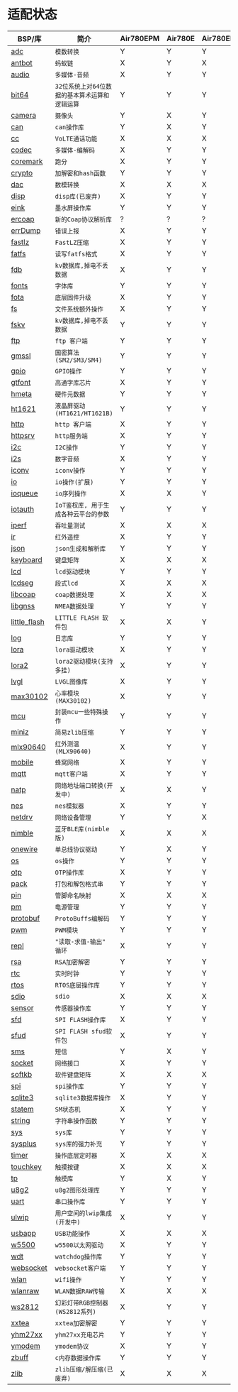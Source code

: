 # 适配状态

|BSP/库|简介|Air780EPM|Air780E|Air780EP|Air780EPS|Air201|
|---|---|---|---|---|---|---|
|[adc](adc.md)|`模数转换`|Y|Y|Y|Y|Y|
|[antbot](antbot.md)|`蚂蚁链`|X|Y|X|X|X|
|[audio](audio.md)|`多媒体-音频`|X|Y|Y|X|Y|
|[bit64](bit64.md)|`32位系统上对64位数据的基本算术运算和逻辑运算`|Y|Y|Y|Y|Y|
|[camera](camera.md)|`摄像头`|Y|X|Y|X|X|
|[can](can.md)|`can操作库`|Y|X|Y|X|X|
|[cc](cc.md)|`VoLTE通话功能`|X|X|X|X|X|
|[codec](codec.md)|`多媒体-编解码`|X|Y|Y|X|Y|
|[coremark](coremark.md)|`跑分`|X|Y|Y|X|X|
|[crypto](crypto.md)|`加解密和hash函数`|Y|Y|Y|Y|Y|
|[dac](dac.md)|`数模转换`|X|X|X|X|X|
|[disp](disp.md)|`disp库(已废弃)`|X|Y|Y|X|X|
|[eink](eink.md)|`墨水屏操作库`|Y|Y|Y|X|Y|
|[ercoap](ercoap.md)|`新的Coap协议解析库`|?|?|?|?|?|
|[errDump](errDump.md)|`错误上报`|X|Y|Y|X|X|
|[fastlz](fastlz.md)|`FastLZ压缩`|X|Y|Y|X|X|
|[fatfs](fatfs.md)|`读写fatfs格式`|X|Y|Y|X|Y|
|[fdb](fdb.md)|`kv数据库,掉电不丢数据`|X|Y|Y|X|X|
|[fonts](fonts.md)|`字体库`|Y|Y|Y|X|Y|
|[fota](fota.md)|`底层固件升级`|X|Y|Y|X|X|
|[fs](fs.md)|`文件系统额外操作`|X|Y|Y|Y|Y|
|[fskv](fskv.md)|`kv数据库,掉电不丢数据`|Y|Y|Y|Y|Y|
|[ftp](ftp.md)|`ftp 客户端`|Y|Y|Y|Y|Y|
|[gmssl](gmssl.md)|`国密算法(SM2/SM3/SM4)`|Y|Y|Y|Y|X|
|[gpio](gpio.md)|`GPIO操作`|Y|Y|Y|Y|Y|
|[gtfont](gtfont.md)|`高通字库芯片`|X|Y|Y|X|X|
|[hmeta](hmeta.md)|`硬件元数据`|Y|Y|Y|Y|Y|
|[ht1621](ht1621.md)|`液晶屏驱动(HT1621/HT1621B)`|Y|Y|Y|Y|Y|
|[http](http.md)|`http 客户端`|X|Y|Y|X|X|
|[httpsrv](httpsrv.md)|`http服务端`|X|Y|Y|X|X|
|[i2c](i2c.md)|`I2C操作`|Y|Y|Y|Y|Y|
|[i2s](i2s.md)|`数字音频`|X|Y|Y|X|X|
|[iconv](iconv.md)|`iconv操作`|Y|Y|Y|Y|Y|
|[io](io.md)|`io操作(扩展)`|Y|Y|Y|Y|Y|
|[ioqueue](ioqueue.md)|`io序列操作`|X|X|Y|X|X|
|[iotauth](iotauth.md)|`IoT鉴权库, 用于生成各种云平台的参数`|Y|Y|Y|Y|Y|
|[iperf](iperf.md)|`吞吐量测试`|X|X|X|X|X|
|[ir](ir.md)|`红外遥控`|X|Y|Y|X|X|
|[json](json.md)|`json生成和解析库`|Y|Y|Y|Y|Y|
|[keyboard](keyboard.md)|`键盘矩阵`|X|X|X|X|X|
|[lcd](lcd.md)|`lcd驱动模块`|Y|Y|Y|X|Y|
|[lcdseg](lcdseg.md)|`段式lcd`|X|X|X|X|X|
|[libcoap](libcoap.md)|`coap数据处理`|X|X|X|X|X|
|[libgnss](libgnss.md)|`NMEA数据处理`|Y|Y|Y|X|Y|
|[little_flash](little_flash.md)|`LITTLE FLASH 软件包`|X|X|Y|X|Y|
|[log](log.md)|`日志库`|Y|Y|Y|Y|Y|
|[lora](lora.md)|`lora驱动模块`|X|Y|Y|X|X|
|[lora2](lora2.md)|`lora2驱动模块(支持多挂)`|X|Y|Y|X|X|
|[lvgl](lvgl.md)|`LVGL图像库`|X|Y|Y|X|X|
|[max30102](max30102.md)|`心率模块(MAX30102)`|X|Y|Y|X|X|
|[mcu](mcu.md)|`封装mcu一些特殊操作`|Y|Y|Y|Y|Y|
|[miniz](miniz.md)|`简易zlib压缩`|Y|Y|Y|Y|Y|
|[mlx90640](mlx90640.md)|`红外测温(MLX90640)`|X|Y|Y|X|X|
|[mobile](mobile.md)|`蜂窝网络`|X|Y|Y|X|X|
|[mqtt](mqtt.md)|`mqtt客户端`|X|Y|Y|X|X|
|[natp](natp.md)|`网络地址端口转换(开发中)`|X|X|Y|X|X|
|[nes](nes.md)|`nes模拟器`|X|Y|Y|X|X|
|[netdrv](netdrv.md)|`网络设备管理`|Y|Y|X|X|X|
|[nimble](nimble.md)|`蓝牙BLE库(nimble版)`|X|X|X|X|X|
|[onewire](onewire.md)|`单总线协议驱动`|Y|X|Y|X|X|
|[os](os.md)|`os操作`|Y|Y|Y|Y|Y|
|[otp](otp.md)|`OTP操作库`|X|Y|Y|Y|Y|
|[pack](pack.md)|`打包和解包格式串`|Y|Y|Y|Y|Y|
|[pin](pin.md)|`管脚命名映射`|X|X|X|X|X|
|[pm](pm.md)|`电源管理`|Y|Y|Y|Y|Y|
|[protobuf](protobuf.md)|`ProtoBuffs编解码`|Y|Y|Y|Y|Y|
|[pwm](pwm.md)|`PWM模块`|Y|Y|Y|Y|Y|
|[repl](repl.md)|`"读取-求值-输出" 循环`|X|Y|Y|X|X|
|[rsa](rsa.md)|`RSA加密解密`|Y|Y|Y|Y|X|
|[rtc](rtc.md)|`实时时钟`|Y|Y|Y|Y|Y|
|[rtos](rtos.md)|`RTOS底层操作库`|Y|Y|Y|Y|Y|
|[sdio](sdio.md)|`sdio`|X|X|X|X|X|
|[sensor](sensor.md)|`传感器操作库`|Y|Y|Y|Y|Y|
|[sfd](sfd.md)|`SPI FLASH操作库`|X|Y|Y|X|X|
|[sfud](sfud.md)|`SPI FLASH sfud软件包`|X|Y|Y|X|Y|
|[sms](sms.md)|`短信`|Y|X|Y|Y|Y|
|[socket](socket.md)|`网络接口`|X|Y|Y|X|X|
|[softkb](softkb.md)|`软件键盘矩阵`|X|X|X|X|X|
|[spi](spi.md)|`spi操作库`|Y|Y|Y|Y|Y|
|[sqlite3](sqlite3.md)|`sqlite3数据库操作`|X|Y|Y|X|X|
|[statem](statem.md)|`SM状态机`|X|Y|Y|X|X|
|[string](string.md)|`字符串操作函数`|Y|Y|Y|Y|Y|
|[sys](sys.md)|`sys库`|Y|Y|Y|Y|Y|
|[sysplus](sysplus.md)|`sys库的强力补充`|Y|Y|Y|Y|Y|
|[timer](timer.md)|`操作底层定时器`|X|X|X|X|X|
|[touchkey](touchkey.md)|`触摸按键`|X|X|X|X|X|
|[tp](tp.md)|`触摸库`|Y|X|Y|X|X|
|[u8g2](u8g2.md)|`u8g2图形处理库`|Y|Y|Y|X|Y|
|[uart](uart.md)|`串口操作库`|Y|Y|Y|Y|Y|
|[ulwip](ulwip.md)|`用户空间的lwip集成(开发中)`|X|Y|Y|X|X|
|[usbapp](usbapp.md)|`USB功能操作`|X|X|X|X|X|
|[w5500](w5500.md)|`w5500以太网驱动`|X|Y|Y|X|X|
|[wdt](wdt.md)|`watchdog操作库`|Y|Y|Y|Y|Y|
|[websocket](websocket.md)|`websocket客户端`|Y|Y|Y|Y|Y|
|[wlan](wlan.md)|`wifi操作`|Y|Y|Y|Y|Y|
|[wlanraw](wlanraw.md)|`WLAN数据RAW传输`|X|X|X|X|X|
|[ws2812](ws2812.md)|`幻彩灯带RGB控制器(WS2812系列)`|X|Y|Y|X|X|
|[xxtea](xxtea.md)|`xxtea加密解密 `|Y|Y|Y|Y|X|
|[yhm27xx](yhm27xx.md)|`yhm27xx充电芯片`|Y|Y|Y|Y|Y|
|[ymodem](ymodem.md)|`ymodem协议`|X|Y|Y|X|X|
|[zbuff](zbuff.md)|`c内存数据操作库`|Y|Y|Y|Y|Y|
|[zlib](zlib.md)|`zlib压缩/解压缩(已废弃)`|X|X|X|X|X|
